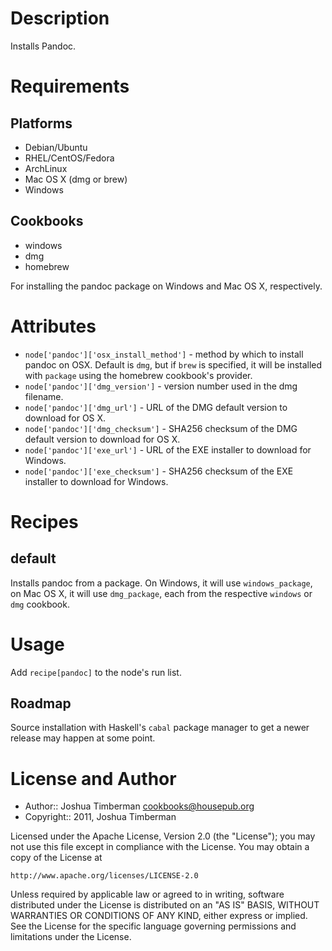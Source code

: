 Description
===========

Installs Pandoc.

Requirements
============

## Platforms

* Debian/Ubuntu
* RHEL/CentOS/Fedora
* ArchLinux
* Mac OS X (dmg or brew)
* Windows

## Cookbooks

* windows
* dmg
* homebrew

For installing the pandoc package on Windows and Mac OS X, respectively.

Attributes
==========

* `node['pandoc']['osx_install_method']` - method by which to install
  pandoc on OSX. Default is `dmg`, but if `brew` is specified, it will
  be installed with `package` using the homebrew cookbook's provider.
* `node['pandoc']['dmg_version']` - version number used in the dmg filename.
* `node['pandoc']['dmg_url']` - URL of the DMG default version to
  download for OS X.
* `node['pandoc']['dmg_checksum']` - SHA256 checksum of the DMG default
  version to download for OS X.
* `node['pandoc']['exe_url']` - URL of the EXE installer to download
  for Windows.
* `node['pandoc']['exe_checksum']` - SHA256 checksum of the EXE
  installer to download for Windows.

Recipes
=======

default
-------

Installs pandoc from a package. On Windows, it will use
`windows_package`, on Mac OS X, it will use `dmg_package`, each from
the respective `windows` or `dmg` cookbook.

Usage
=====

Add `recipe[pandoc]` to the node's run list.

Roadmap
-------

Source installation with Haskell's `cabal` package manager to get a
newer release may happen at some point.

License and Author
==================

- Author:: Joshua Timberman <cookbooks@housepub.org>
- Copyright:: 2011, Joshua Timberman

Licensed under the Apache License, Version 2.0 (the "License");
you may not use this file except in compliance with the License.
You may obtain a copy of the License at

    http://www.apache.org/licenses/LICENSE-2.0

Unless required by applicable law or agreed to in writing, software
distributed under the License is distributed on an "AS IS" BASIS,
WITHOUT WARRANTIES OR CONDITIONS OF ANY KIND, either express or implied.
See the License for the specific language governing permissions and
limitations under the License.
